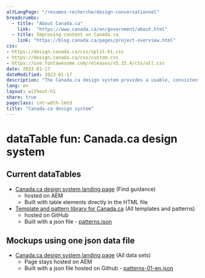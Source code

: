 ```yaml
---
altLangPage: "/resumes-recherche/design-conversationnel"
breadcrumbs:
  - title: "About Canada.ca"
    link:  "https://www.canada.ca/en/government/about.html"
  - title: Improving content on Canada.ca
    link: "https://blog.canada.ca/pages/project-overview.html"
css:
- https://design.canada.ca/css/split-h1.css
- https://design.canada.ca/css/custom.css
- https://use.fontawesome.com/releases/v5.15.4/css/all.css
date: 2023-01-17
dateModified: 2023-01-17
description: "The Canada.ca design system provides a usable, consistent and trustworthy online experience for people who access Government of Canada digital services."
lang: en
layout: without-h1
share: true
pageclass: cnt-wdth-lmtd
title: "Canada.ca design system"
---
```

<h1 property="name" id="wb-cont" dir="ltr"><span class="stacked"><span>dataTable fun</span>: <span>Canada.ca design system</span></span></h1>
<h2>Current dataTables</h2>
<ul>
   <li>
      <a href="https://www.canada.ca/en/government/about/design-system.html">Canada.ca design system landing page</a> (Find guidance)
      <ul>
         <li>hosted on AEM</li>
         <li>Built with table elements directly in the HTML file</li>
      </ul>
   </li>
   <li>
      <a href="https://www.canada.ca/en/government/about/design-system/pattern-library.html">Template and pattern library for Canada.ca</a> (All templates and patterns)
      <ul>
         <li>hosted on GitHub</li>
         <li>Built with a json file - <a href="https://design.canada.ca/ajax/patterns.json">patterns.json</a></li>
      </ul>
   </li>
</ul>

<h2>Mockups using one json data file</h2>
<ul>
   <li>
      <a href="https://prycrane.github.io/experimental/prycrane/datatables/datatables-02-en.html">Canada.ca design system landing page</a> (All data sets)
      <ul>
         <li>Page stays hosted on AEM</li>
         <li>Built with a json file hosted on Github - <a href="https://design.canada.ca/ajax/patterns-01-en.json">patterns-01-en.json</a></li>
      </ul>
   </li>






